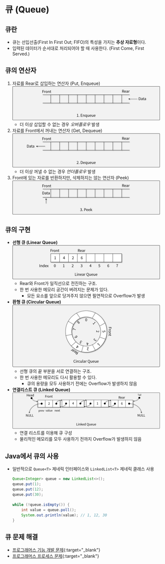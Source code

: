 # 큐 (Queue)

## 큐란

- 큐는 선입선출(First In First Out; FIFO)의 특성을 가지는 **추상 자료형**이다.
- 입력된 데이터가 순서대로 처리되어야 할 때 사용한다. (First Come, First Served.)

## 큐의 연산자

1. 자료를 Rear로 삽입하는 연산자 (Put, Enqueue)
![Enqueue](img/section6/1.png)
    - 더 이상 삽입할 수 없는 경우 *오버플로우* 발생
1. 자료를 Front에서 꺼내는 연산자 (Get, Dequeue)
![Dequeue](img/section6/2.png)
    - 더 이상 꺼낼 수 없는 경우 *언더플로우* 발생
1. Front에 있는 자료를 반환하지만, 삭제하지는 않는 연산자 (Peek)
![Peek](img/section6/3.png)

## 큐의 구현

- **선형 큐 (Linear Queue)**
![선형 큐](img/section6/4.png)
    - Rear와 Front가 일직선으로 전진하는 구조.
    - 한 번 사용한 메모리 공간이 버려지는 문제가 있다.
        - 모든 요소를 앞으로 당겨주지 않으면 필연적으로 Overflow가 발생
- **환형 큐 (Circular Queue)**
![환영 큐](img/section6/5.png)
    - 선형 큐의 끝 부분을 서로 연결하는 구조.
    - 한 번 사용한 메모리도 다시 활용할 수 있다.
        - 큐의 용량을 모두 사용하기 전에는 Overflow가 발생하지 않음
- **연결리스트 큐 (Linked Queue)**
![연결리스트 큐](img/section6/6.png)
    - 연결 리스트를 이용해 큐 구성
    - 물리적인 메모리를 모두 사용하기 전까지 Overflow가 발생하지 않음


## Java에서 큐의 사용

- 일반적으로 `Queue<T>` 제네릭 인터페이스와 `LinkedList<T>` 제네릭 클래스 사용

    ``` java
    Queue<Integer> queue = new LinkedList<>();
    queue.put(1);
    queue.put(12);
    queue.put(30);

    while (!queue.isEmpty()) {
        int value = queue.poll();
        System.out.println(value); // 1, 12, 30
    }
    ```

## 큐 문제 해결

- [프로그래머스 기능 개발 문제](https://school.programmers.co.kr/learn/courses/30/lessons/42586){:target="_blank"}
- [프로그래머스 프로세스 문제](https://school.programmers.co.kr/learn/courses/30/lessons/42587){:target="_blank"}